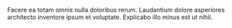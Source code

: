 Facere ea totam omnis nulla doloribus rerum. Laudantium dolore asperiores architecto inventore ipsum et voluptate. Explicabo illo minus est ut nihil.